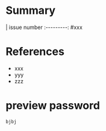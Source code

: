 # Summary

| issue number
:---------:
#xxx

# References

- xxx
- yyy
- zzz

# preview password

`bjbj`
